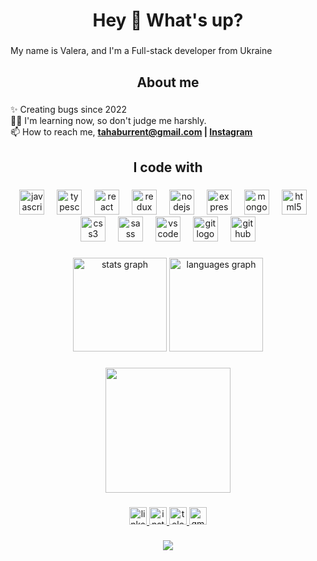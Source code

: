 <h1 align="center">Hey 👋 What's up?</h1>

###

<p align="left">
  My name is Valera, and I'm a Full-stack developer from Ukraine
</p>

###

<h2 align="center">About me</h2>

###

<p align="left">
  ✨ Creating bugs since 2022<br />🤷‍♂️ I'm learning now, so don't judge me
  harshly.<br />📫 How to reach me,
  <strong>
  <a
    href="mailto:tahaburrent@gmail.com"
    target="_blank"
    rel="noopener noreferrer"
    >tahaburrent@gmail.com</a
  >
  |
  <a
    href="https://www.instagram.com/_.come_as_you_are._/"
    target="_blank"
    rel="noopener noreferrer"
    >Instagram</a
  >
  </strong>
</p>

###

<h2 align="center">I code with</h2>

###

<div align="center">
  <img
    src="https://cdn.jsdelivr.net/gh/devicons/devicon/icons/javascript/javascript-original.svg"
    height="40"
    alt="javascript logo"
  />
  <img width="12" />
  <img
    src="https://cdn.jsdelivr.net/gh/devicons/devicon/icons/typescript/typescript-original.svg"
    height="40"
    alt="typescript logo"
  />
  <img width="12" />
  <img
    src="https://cdn.jsdelivr.net/gh/devicons/devicon/icons/react/react-original.svg"
    height="40"
    alt="react logo"
  />
  <img width="12" />
  <img
    src="https://cdn.jsdelivr.net/gh/devicons/devicon/icons/redux/redux-original.svg"
    height="40"
    alt="redux logo"
  />
  <img width="12" />
  <img
    src="https://cdn.jsdelivr.net/gh/devicons/devicon/icons/nodejs/nodejs-original.svg"
    height="40"
    alt="nodejs logo"
  />
  <img width="12" />
  <img
    src="https://cdn.jsdelivr.net/gh/devicons/devicon/icons/express/express-original.svg"
    height="40"
    alt="express logo"
  />
  <img width="12" />
  <img
    src="https://cdn.jsdelivr.net/gh/devicons/devicon/icons/mongodb/mongodb-original.svg"
    height="40"
    alt="mongodb logo"
  />
  <img width="12" />
  <img
    src="https://cdn.jsdelivr.net/gh/devicons/devicon/icons/html5/html5-original.svg"
    height="40"
    alt="html5 logo"
  />
  <img width="12" />
  <img
    src="https://cdn.jsdelivr.net/gh/devicons/devicon/icons/css3/css3-original.svg"
    height="40"
    alt="css3 logo"
  />
  <img width="12" />
  <img
    src="https://cdn.jsdelivr.net/gh/devicons/devicon/icons/sass/sass-original.svg"
    height="40"
    alt="sass logo"
  />
  <img width="12" />
  <img
    src="https://cdn.jsdelivr.net/gh/devicons/devicon/icons/vscode/vscode-original.svg"
    height="40"
    alt="vscode logo"
  />
  <img width="12" />
  <img
    src="https://cdn.jsdelivr.net/gh/devicons/devicon/icons/git/git-original.svg"
    height="40"
    alt="git logo"
  />
  <img width="12" />
  <img
    src="https://cdn.jsdelivr.net/gh/devicons/devicon/icons/github/github-original.svg"
    height="40"
    alt="github logo"
  />
</div>

###

<div align="center">
  <img
    src="https://github-readme-stats.vercel.app/api?username=vaaleerkiin&hide_title=false&hide_rank=false&show_icons=true&include_all_commits=true&count_private=true&disable_animations=false&theme=gruvbox&locale=en&hide_border=true&order=1"
    height="150"
    alt="stats graph"
  />
  <img
    src="https://github-readme-stats.vercel.app/api/top-langs?username=vaaleerkiin&locale=en&hide_title=false&layout=compact&card_width=320&langs_count=5&theme=gruvbox&hide_border=true&order=2"
    height="150"
    alt="languages graph"
  />
</div>

###

<div align="center">
  <img
    height="200"
    src="https://gifdb.com/images/high/coding-animated-laptop-flow-stream-ja04010rm5o68zfk.gif"
  />
</div>

###

<div align="center">
  <a
    href="https://www.linkedin.com/in/valera-kamelkov-884710268/"
    target="_blank"
  >
    <img
      src="https://img.shields.io/static/v1?message=LinkedIn&logo=linkedin&label=&color=0077B5&logoColor=white&labelColor=&style=for-the-badge"
      height="28"
      alt="linkedin logo"
    />
  </a>
  <a href="https://www.instagram.com/_.come_as_you_are._/" target="_blank">
    <img
      src="https://img.shields.io/static/v1?message=Instagram&logo=instagram&label=&color=E4405F&logoColor=white&labelColor=&style=for-the-badge"
      height="28"
      alt="instagram logo"
    />
  </a>
  <a href="https://t.me/vaaleerkiin" target="_blank">
    <img
      src="https://img.shields.io/static/v1?message=Telegram&logo=telegram&label=&color=2CA5E0&logoColor=white&labelColor=&style=for-the-badge"
      height="28"
      alt="telegram logo"
    />
  </a>
  <a href="tahaburrent@gmail.com" target="_blank">
    <img
      src="https://img.shields.io/static/v1?message=Gmail&logo=gmail&label=&color=D14836&logoColor=white&labelColor=&style=for-the-badge"
      height="28"
      alt="gmail logo"
    />
  </a>
</div>

###

<div align="center">
  <img src="https://profile-counter.glitch.me/vaaleerkiin/count.svg?" />
</div>

###
